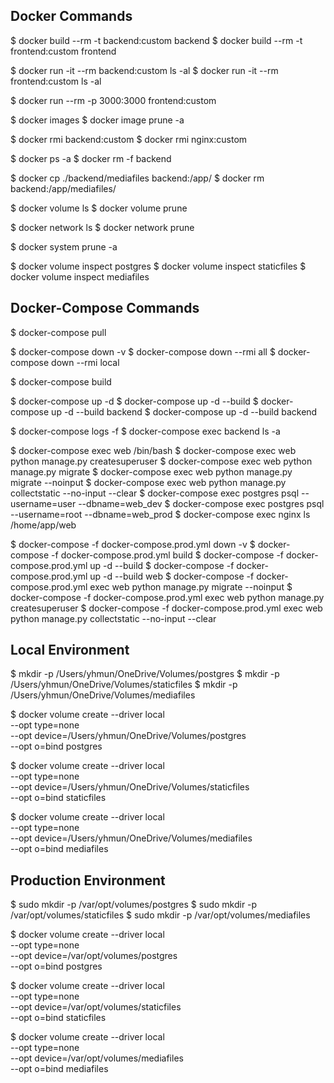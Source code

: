 ## Docker Commands
$ docker build --rm -t backend:custom backend
$ docker build --rm -t frontend:custom frontend

$ docker run -it --rm backend:custom ls -al
$ docker run -it --rm frontend:custom ls -al

$ docker run --rm -p 3000:3000 frontend:custom 

$ docker images
$ docker image prune -a

$ docker rmi backend:custom
$ docker rmi nginx:custom

$ docker ps -a
$ docker rm -f backend

$ docker cp ./backend/mediafiles backend:/app/
$ docker rm backend:/app/mediafiles/

$ docker volume ls
$ docker volume prune

$ docker network ls
$ docker network prune

$ docker system prune -a

$ docker volume inspect postgres
$ docker volume inspect staticfiles
$ docker volume inspect mediafiles

## Docker-Compose Commands
$ docker-compose pull

$ docker-compose down -v
$ docker-compose down --rmi all
$ docker-compose down --rmi local   

$ docker-compose build

$ docker-compose up -d
$ docker-compose up -d --build
$ docker-compose up -d --build backend
$ docker-compose up -d --build backend

$ docker-compose logs -f
$ docker-compose exec backend ls -a

$ docker-compose exec web /bin/bash
$ docker-compose exec web python manage.py createsuperuser
$ docker-compose exec web python manage.py migrate
$ docker-compose exec web python manage.py migrate --noinput
$ docker-compose exec web python manage.py collectstatic --no-input --clear
$ docker-compose exec postgres psql --username=user --dbname=web_dev
$ docker-compose exec postgres psql --username=root --dbname=web_prod
$ docker-compose exec nginx ls /home/app/web

$ docker-compose -f docker-compose.prod.yml down -v
$ docker-compose -f docker-compose.prod.yml build
$ docker-compose -f docker-compose.prod.yml up -d --build
$ docker-compose -f docker-compose.prod.yml up -d --build web
$ docker-compose -f docker-compose.prod.yml exec web python manage.py migrate --noinput
$ docker-compose -f docker-compose.prod.yml exec web python manage.py createsuperuser
$ docker-compose -f docker-compose.prod.yml exec web python manage.py collectstatic --no-input --clear


## Local Environment
$ mkdir -p /Users/yhmun/OneDrive/Volumes/postgres
$ mkdir -p /Users/yhmun/OneDrive/Volumes/staticfiles
$ mkdir -p /Users/yhmun/OneDrive/Volumes/mediafiles

$ docker volume create --driver local \
    --opt type=none \
    --opt device=/Users/yhmun/OneDrive/Volumes/postgres \
    --opt o=bind postgres

$ docker volume create --driver local \
    --opt type=none \
    --opt device=/Users/yhmun/OneDrive/Volumes/staticfiles \
    --opt o=bind staticfiles

$ docker volume create --driver local \
    --opt type=none \
    --opt device=/Users/yhmun/OneDrive/Volumes/mediafiles \
    --opt o=bind mediafiles

## Production Environment
$ sudo mkdir -p /var/opt/volumes/postgres
$ sudo mkdir -p /var/opt/volumes/staticfiles
$ sudo mkdir -p /var/opt/volumes/mediafiles

$ docker volume create --driver local \
    --opt type=none \
    --opt device=/var/opt/volumes/postgres \
    --opt o=bind postgres

$ docker volume create --driver local \
    --opt type=none \
    --opt device=/var/opt/volumes/staticfiles \
    --opt o=bind staticfiles

$ docker volume create --driver local \
    --opt type=none \
    --opt device=/var/opt/volumes/mediafiles \
    --opt o=bind mediafiles